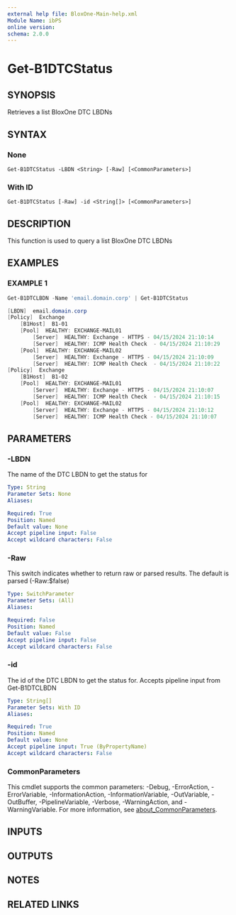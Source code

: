 ```yaml
---
external help file: BloxOne-Main-help.xml
Module Name: ibPS
online version:
schema: 2.0.0
---
```


# Get-B1DTCStatus

## SYNOPSIS
Retrieves a list BloxOne DTC LBDNs

## SYNTAX

### None
```
Get-B1DTCStatus -LBDN <String> [-Raw] [<CommonParameters>]
```

### With ID
```
Get-B1DTCStatus [-Raw] -id <String[]> [<CommonParameters>]
```

## DESCRIPTION
This function is used to query a list BloxOne DTC LBDNs

## EXAMPLES

### EXAMPLE 1
```powershell
Get-B1DTCLBDN -Name 'email.domain.corp' | Get-B1DTCStatus

[LBDN]  email.domain.corp
[Policy]  Exchange
    [B1Host]  B1-01
    [Pool]  HEALTHY: EXCHANGE-MAIL01
        [Server]  HEALTHY: Exchange - HTTPS - 04/15/2024 21:10:14
        [Server]  HEALTHY: ICMP Health Check  - 04/15/2024 21:10:29
    [Pool]  HEALTHY: EXCHANGE-MAIL02
        [Server]  HEALTHY: Exchange - HTTPS - 04/15/2024 21:10:09
        [Server]  HEALTHY: ICMP Health Check  - 04/15/2024 21:10:22
[Policy]  Exchange
    [B1Host]  B1-02
    [Pool]  HEALTHY: EXCHANGE-MAIL01
        [Server]  HEALTHY: Exchange - HTTPS - 04/15/2024 21:10:07
        [Server]  HEALTHY: ICMP Health Check  - 04/15/2024 21:10:15
    [Pool]  HEALTHY: EXCHANGE-MAIL02
        [Server]  HEALTHY: Exchange - HTTPS - 04/15/2024 21:10:12
        [Server]  HEALTHY: ICMP Health Check - 04/15/2024 21:10:07
```

## PARAMETERS

### -LBDN
The name of the DTC LBDN to get the status for

```yaml
Type: String
Parameter Sets: None
Aliases:

Required: True
Position: Named
Default value: None
Accept pipeline input: False
Accept wildcard characters: False
```

### -Raw
This switch indicates whether to return raw or parsed results.
The default is parsed (-Raw:$false)

```yaml
Type: SwitchParameter
Parameter Sets: (All)
Aliases:

Required: False
Position: Named
Default value: False
Accept pipeline input: False
Accept wildcard characters: False
```

### -id
The id of the DTC LBDN to get the status for.
Accepts pipeline input from Get-B1DTCLBDN

```yaml
Type: String[]
Parameter Sets: With ID
Aliases:

Required: True
Position: Named
Default value: None
Accept pipeline input: True (ByPropertyName)
Accept wildcard characters: False
```

### CommonParameters
This cmdlet supports the common parameters: -Debug, -ErrorAction, -ErrorVariable, -InformationAction, -InformationVariable, -OutVariable, -OutBuffer, -PipelineVariable, -Verbose, -WarningAction, and -WarningVariable. For more information, see [about_CommonParameters](http://go.microsoft.com/fwlink/?LinkID=113216).

## INPUTS

## OUTPUTS

## NOTES

## RELATED LINKS
